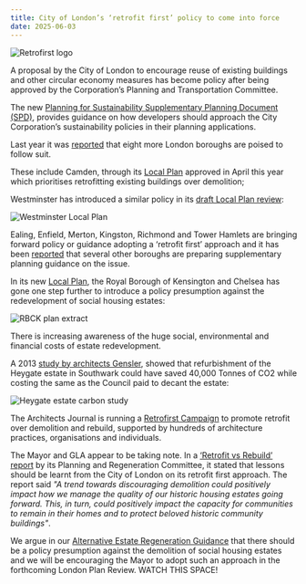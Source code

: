 ```yaml
---
title: City of London’s ‘retrofit first’ policy to come into force 
date: 2025-06-03
---
```

![Retrofirst logo](https://cdn.rt.emap.com/wp-content/uploads/sites/4/2019/09/30072635/retrofirsttwitter20193-2-748x499.jpg)

A proposal by the City of London to encourage reuse of existing buildings and other circular economy measures has become policy after being approved by the Corporation’s Planning and Transportation Committee.

The new [Planning for Sustainability Supplementary Planning Document (SPD)](https://www.cityoflondon.gov.uk/assets/Services-Environment/Planning-for-Sustainability-SPD.pdf), provides guidance on how developers should approach the City Corporation’s sustainability policies in their planning applications.

Last year it was [reported](https://lichfields.uk/blog/2024/april/02/retrofit-first-the-city-camden-now-westminster-who-will-be-next) that eight more London boroughs are poised to follow suit.

These include Camden, through its [Local Plan](https://www.camden.gov.uk/documents/20142/4820180/Draft+New+Camden+Local+Plan+2024+v1.pdf/415cc7da-c24a-8237-ddc2-5c72045af9d2?t=1706548115256) approved in April this year which prioritises retrofitting existing buildings over demolition; 

Westminster has introduced a similar policy in its [draft Local Plan review](https://www.westminster.gov.uk/media/document/regulation-19-city-plan):

![Westminster Local Plan](http://estatewatch.london/images/westminsterplan.png)

Ealing, Enfield, Merton, Kingston, Richmond and Tower Hamlets are bringing forward policy or guidance adopting a ‘retrofit first’ approach and it has been [reported](https://lichfields.uk/blog/2024/april/02/retrofit-first-the-city-camden-now-westminster-who-will-be-next) that several other boroughs are preparing supplementary planning guidance on the issue.

In its new [Local Plan](https://www.rbkc.gov.uk/planning-and-building-control/planning-policy/local-plan), the Royal Borough of Kensington and Chelsea has gone one step further to introduce a policy presumption against the redevelopment of social housing estates: 

![RBCK plan extract](http://estatewatch.london/images/rbkcplan.png)

There is increasing awareness of the huge social, environmental and financial costs of estate redevelopment.

A 2013 [study by architects Gensler](https://heygateestate.wordpress.com/wp-content/uploads/2012/12/genslerheygate.pdf), showed that refurbishment of the Heygate estate in Southwark could have saved 40,000 Tonnes of CO2 while costing the same as the Council paid to decant the estate:

![Heygate estate carbon study](https://heygateestate.wordpress.com/wp-content/uploads/2012/12/eblastsavedco2.jpg)

The Architects Journal is running a [Retrofirst Campaign](https://www.architectsjournal.co.uk/news/retrofirst) to promote retrofit over demolition and rebuild, supported by hundreds of architecture practices, organisations and individuals.

The Mayor and GLA appear to be taking note. In a [‘Retrofit vs Rebuild’ report](https://www.london.gov.uk/who-we-are/what-london-assembly-does/london-assembly-work/london-assembly-publications/retrofit-vs-rebuild-report) by its Planning and Regeneration Committee, it stated that lessons should be learnt from the City of London on its retrofit first approach. The report said _"A trend towards discouraging demolition could positively impact how we manage the quality of our historic housing estates going forward. This, in turn, could positively impact the capacity for communities to remain in their homes and to protect beloved historic community buildings"_.


We argue in our [Alternative Estate Regeneration Guidance](https://estatewatch.london/images/alternative-good-practice-guide-to-estate-regeneration.pdf) that there should be a policy presumption against the demolition of social housing estates and we will be encouraging the Mayor to adopt such an approach in the forthcoming London Plan Review. WATCH THIS SPACE! 




